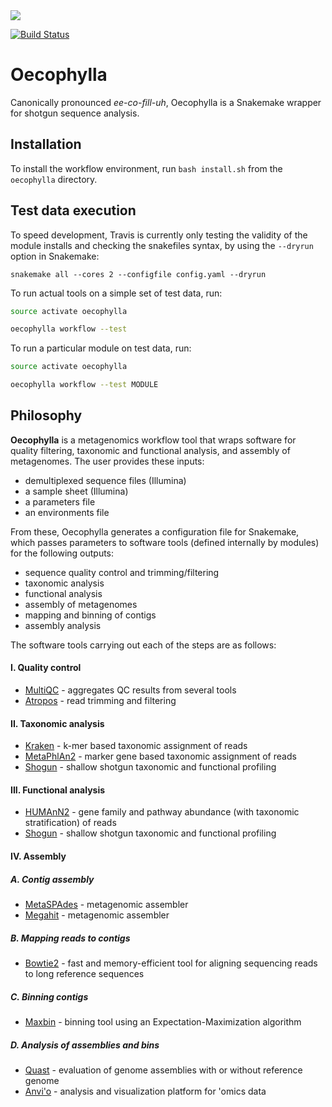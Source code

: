 <img src="https://raw.githubusercontent.com/wasade/oecophylla/assets/assets/oecophylla.png">

[![Build Status](https://travis-ci.org/biocore/oecophylla.svg?branch=master)](https://travis-ci.org/biocore/oecophylla)

# Oecophylla

Canonically pronounced *ee-co-fill-uh*, Oecophylla is a Snakemake wrapper for shotgun sequence analysis.

## Installation

To install the workflow environment, run `bash install.sh` from the `oecophylla` directory.

## Test data execution

To speed development, Travis is currently only testing the validity of the module installs and checking the snakefiles syntax, by using the `--dryrun` option in Snakemake:

```
snakemake all --cores 2 --configfile config.yaml --dryrun
```

To run actual tools on a simple set of test data, run:

```bash
source activate oecophylla

oecophylla workflow --test
```

To run a particular module on test data, run:

```bash
source activate oecophylla

oecophylla workflow --test MODULE
```

## Philosophy

**Oecophylla** is a metagenomics workflow tool that wraps software for quality filtering, taxonomic and functional analysis, and assembly of metagenomes. The user provides these inputs:

* demultiplexed sequence files (Illumina)
* a sample sheet (Illumina)
* a parameters file
* an environments file

From these, Oecophylla generates a configuration file for Snakemake, which passes parameters to software tools (defined internally by modules) for the following outputs:

* sequence quality control and trimming/filtering
* taxonomic analysis
* functional analysis
* assembly of metagenomes
* mapping and binning of contigs
* assembly analysis

The software tools carrying out each of the steps are as follows:

#### I. Quality control

* [MultiQC](http://multiqc.info) - aggregates QC results from several tools
* [Atropos](https://github.com/jdidion/atropos) - read trimming and filtering

#### II. Taxonomic analysis

* [Kraken](https://ccb.jhu.edu/software/kraken/) - k-mer based taxonomic assignment of reads
* [MetaPhlAn2](http://huttenhower.sph.harvard.edu/metaphlan2) - marker gene based taxonomic assignment of reads
* [Shogun](https://github.com/knights-lab/shogun) - shallow shotgun taxonomic and functional profiling

#### III. Functional analysis

* [HUMAnN2](http://huttenhower.sph.harvard.edu/humann2) - gene family and pathway abundance (with taxonomic stratification) of reads
* [Shogun](https://github.com/knights-lab/shogun) - shallow shotgun taxonomic and functional profiling

#### IV. Assembly

##### A. Contig assembly

* [MetaSPAdes](http://bioinf.spbau.ru/en/metaspades) - metagenomic assembler
* [Megahit](http://www.metagenomics.wiki/tools/assembly/megahit) - metagenomic assembler

##### B. Mapping reads to contigs

* [Bowtie2](http://bowtie-bio.sourceforge.net/bowtie2/manual.shtml) - fast and memory-efficient tool for aligning sequencing reads to long reference sequences

##### C. Binning contigs

* [Maxbin](https://sourceforge.net/projects/maxbin) - binning tool using an Expectation-Maximization algorithm

##### D. Analysis of assemblies and bins

* [Quast](http://bioinf.spbau.ru/quast) - evaluation of genome assemblies with or without reference genome
* [Anvi'o](http://merenlab.org/software/anvio) - analysis and visualization platform for 'omics data

<!--
##### D. (cont.)
* ["bin the bins" tool to be determined]

##### E. Downstream genome annotation
* [Prokka]() - gene calling and annotation
* []() - metabolic reconstruction
* []() - molecule prediction
-->
